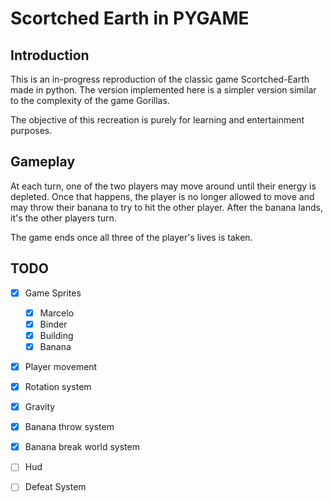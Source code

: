 # Scortched Earth in PYGAME

## Introduction

This is an in-progress reproduction of the classic game Scortched-Earth made in python.
The version implemented here is a simpler version similar to the complexity of the game Gorillas.

The objective of this recreation is purely for learning and entertainment purposes.

## Gameplay

At each turn, one of the two players may move around until their energy is depleted.
Once that happens, the player is no longer allowed to move and may throw their banana
to try to hit the other player. After the banana lands, it's the other players turn.

The game ends once all three of the player's lives is taken.

## TODO

- [x] Game Sprites
    - [x] Marcelo
    - [x] Binder
    - [x] Building
    - [x] Banana

- [x] Player movement
- [x] Rotation system
- [x] Gravity
- [x] Banana throw system
- [x] Banana break world system

- [ ] Hud

- [ ] Defeat System